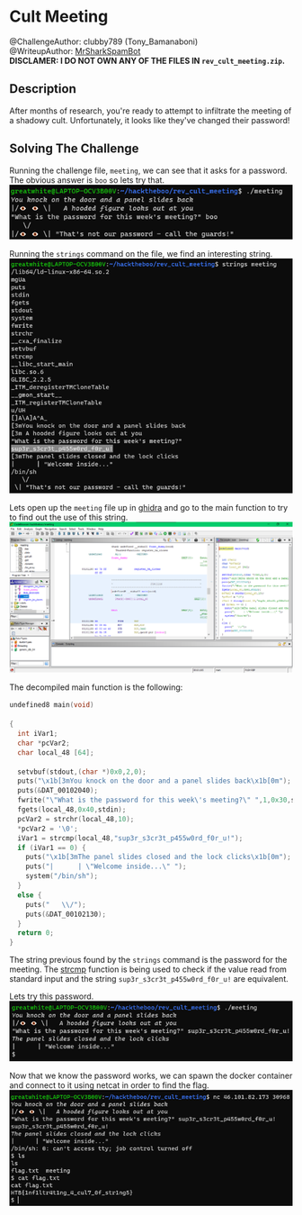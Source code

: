 # Cult Meeting
@ChallengeAuthor: clubby789 (Tony_Bamanaboni)\
@WriteupAuthor: [MrSharkSpamBot]\
**DISCLAMER: I DO NOT OWN ANY OF THE FILES IN ```rev_cult_meeting.zip```.**

## Description
After months of research, you're ready to attempt to infiltrate the meeting of a shadowy cult. Unfortunately, it looks like they've changed their password!

## Solving The Challenge
Running the challenge file, ```meeting```, we can see that it asks for a password. The obvious answer is ```boo``` so lets try that.
![image](img/img1.png)

Running the ```strings``` command on the file, we find an interesting string.
![image](img/img2.png)

Lets open up the ```meeting``` file up in [ghidra] and go to the main function to try to find out the use of this string.
![image](img/img3.png)

The decompiled main function is the following:
```c++
undefined8 main(void)

{
  int iVar1;
  char *pcVar2;
  char local_48 [64];
  
  setvbuf(stdout,(char *)0x0,2,0);
  puts("\x1b[3mYou knock on the door and a panel slides back\x1b[0m");
  puts(&DAT_00102040);
  fwrite("\"What is the password for this week\'s meeting?\" ",1,0x30,stdout);
  fgets(local_48,0x40,stdin);
  pcVar2 = strchr(local_48,10);
  *pcVar2 = '\0';
  iVar1 = strcmp(local_48,"sup3r_s3cr3t_p455w0rd_f0r_u!");
  if (iVar1 == 0) {
    puts("\x1b[3mThe panel slides closed and the lock clicks\x1b[0m");
    puts("|      | \"Welcome inside...\" ");
    system("/bin/sh");
  }
  else {
    puts("   \\/");
    puts(&DAT_00102130);
  }
  return 0;
}
```
The string previous found by the ```strings``` command is the password for the meeting. The [strcmp] function is being used to check if the value read from standard input and the string ```sup3r_s3cr3t_p455w0rd_f0r_u!``` are equivalent.

Lets try this password.\
![image](img/img4.png)

Now that we know the password works, we can spawn the docker container and connect to it using netcat in order to find the flag.
![image](img/img5.png)


[ghidra]: https://github.com/NationalSecurityAgency/ghidra
[strcmp]: https://man7.org/linux/man-pages/man3/strcmp.3.html
[MrSharkSpamBot]: https://github.com/MrSharkSpamBot
